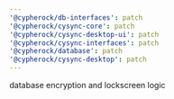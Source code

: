 ```yaml
---
'@cypherock/db-interfaces': patch
'@cypherock/cysync-core': patch
'@cypherock/cysync-desktop-ui': patch
'@cypherock/cysync-interfaces': patch
'@cypherock/database': patch
'@cypherock/cysync-desktop': patch
---
```


database encryption and lockscreen logic
